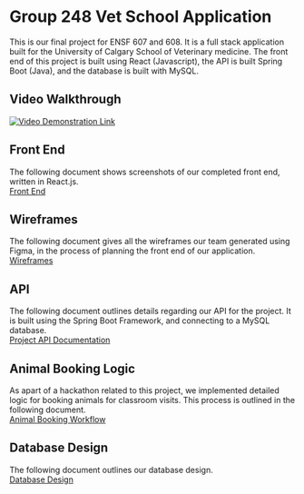 # Group 248 Vet School Application
This is our final project for ENSF 607 and 608. It is a full stack application built
for the University of Calgary School of Veterinary medicine. The front end of this project is 
built using React (Javascript), the API is built Spring Boot (Java), and the database is built
with MySQL. 

## Video Walkthrough
[![Video Demonstration Link](http://img.youtube.com/vi/c4xvzu-GU7c/0.jpg)](http://www.youtube.com/watch?v=c4xvzu-GU7c "Video Title")<br>

## Front End
The following document shows screenshots of our completed front end, written in React.js.<br>
[Front End](MarkdownAndImages/FrontEnd.md)<br>

## Wireframes
The following document gives all the wireframes our team generated using Figma, in the process of planning
the front end of our application.<br>
[Wireframes](MarkdownAndImages/Wireframes.md)<br>

## API
The following document outlines details regarding our API for the project.
It is built using the Spring Boot Framework, and connecting to a MySQL database.<br>
[Project API Documentation](MarkdownAndImages/API.md)<br>

## Animal Booking Logic
As apart of a hackathon related to this project, we implemented detailed
logic for booking animals for classroom visits. This process is outlined in the following document.<br>
[Animal Booking Workflow](MarkdownAndImages/animalBooking.md)<br>

## Database Design
The following document outlines our database design.<br>
[Database Design](MarkdownAndImages/DatabaseDesign.md)<br>
